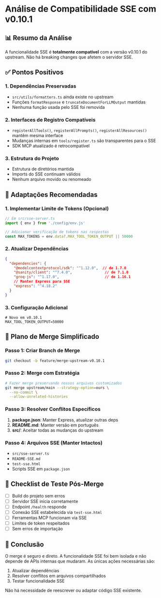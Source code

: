 # Análise de Compatibilidade SSE com v0.10.1

## 📊 Resumo da Análise

A funcionalidade SSE é **totalmente compatível** com a versão v0.10.1 do upstream. Não há breaking changes que afetem o servidor SSE.

## ✅ Pontos Positivos

### 1. Dependências Preservadas
- `src/utils/formatters.ts` ainda existe no upstream
- Funções `formatResponse` e `truncateDocumentForLLMOutput` mantidas
- Nenhuma função usada pelo SSE foi removida

### 2. Interfaces de Registro Compatíveis
- `registerAllTools()`, `registerAllPrompts()`, `registerAllResources()` mantêm mesma interface
- Mudanças internas em `tools/register.ts` são transparentes para o SSE
- SDK MCP atualizado é retrocompatível

### 3. Estrutura do Projeto
- Estrutura de diretórios mantida
- Imports do SSE continuam válidos
- Nenhum arquivo movido ou renomeado

## 🔧 Adaptações Recomendadas

### 1. Implementar Limite de Tokens (Opcional)
```typescript
// Em src/sse-server.ts
import { env } from './config/env.js'

// Adicionar verificação de tokens nas respostas
const MAX_TOKENS = env.data?.MAX_TOOL_TOKEN_OUTPUT || 50000
```

### 2. Atualizar Dependências
```json
{
  "dependencies": {
    "@modelcontextprotocol/sdk": "^1.12.0",  // de 1.7.0
    "@sanity/client": "^7.4.0",               // de 7.1.0
    "groq-js": "^1.17.0",                     // de 1.16.1
    // Manter Express para SSE
    "express": "^4.18.2"
  }
}
```

### 3. Configuração Adicional
```env
# Novo em v0.10.1
MAX_TOOL_TOKEN_OUTPUT=50000
```

## 🚀 Plano de Merge Simplificado

### Passo 1: Criar Branch de Merge
```bash
git checkout -b feature/merge-upstream-v0.10.1
```

### Passo 2: Merge com Estratégia
```bash
# Fazer merge preservando nossos arquivos customizados
git merge upstream/main --strategy-option=ours \
  --no-commit \
  --allow-unrelated-histories
```

### Passo 3: Resolver Conflitos Específicos
1. **package.json**: Manter Express, atualizar outras deps
2. **README.md**: Manter versão em português
3. **src/**: Aceitar todas as mudanças do upstream

### Passo 4: Arquivos SSE (Manter Intactos)
- `src/sse-server.ts`
- `README-SSE.md`
- `test-sse.html`
- Scripts SSE em `package.json`

## 📝 Checklist de Teste Pós-Merge

- [ ] Build do projeto sem erros
- [ ] Servidor SSE inicia corretamente
- [ ] Endpoint `/health` responde
- [ ] Conexão SSE estabelecida via `test-sse.html`
- [ ] Ferramentas MCP funcionam via SSE
- [ ] Limites de token respeitados
- [ ] Sem erros de importação

## 🎯 Conclusão

O merge é seguro e direto. A funcionalidade SSE foi bem isolada e não depende de APIs internas que mudaram. As únicas ações necessárias são:

1. Atualizar dependências
2. Resolver conflitos em arquivos compartilhados
3. Testar funcionalidade SSE

Não há necessidade de reescrever ou adaptar código SSE existente.